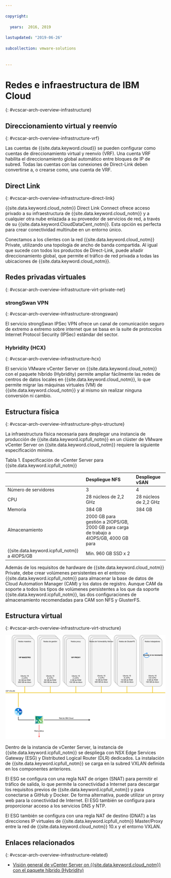 ```yaml
---

copyright:

  years:  2016, 2019

lastupdated: "2019-06-26"

subcollection: vmware-solutions


---
```


# Redes e infraestructura de IBM Cloud
{: #vcscar-arch-overview-infrastructure}

## Direccionamiento virtual y reenvío
{: #vcscar-arch-overview-infrastructure-vrf}

Las cuentas de {{site.data.keyword.cloud}} se pueden configurar como cuentas de direccionamiento virtual y reenvío (VRF). Una cuenta VRF habilita el direccionamiento global automático entre bloques de IP de subred. Todas las cuentas con las conexiones de Direct-Link deben convertirse a, o crearse como, una cuenta de VRF.

## Direct Link
{: #vcscar-arch-overview-infrastructure-direct-link}

{{site.data.keyword.cloud_notm}} Direct Link Connect ofrece acceso privado a su infraestructura de {{site.data.keyword.cloud_notm}} y a cualquier otra nube enlazada a su proveedor de servicios de red, a través de su {{site.data.keyword.CloudDataCent_notm}}. Esta opción es perfecta para crear conectividad multinube en un entorno único.

Conectamos a los clientes con la red {{site.data.keyword.cloud_notm}} Private, utilizando una topología de ancho de banda compartida. Al igual que sucede con todos los productos de Direct-Link, puede añadir direccionamiento global, que permite el tráfico de red privada a todas las ubicaciones de {{site.data.keyword.cloud_notm}}.

## Redes privadas virtuales
{: #vcscar-arch-overview-infrastructure-virt-private-net}

### strongSwan VPN
{: #vcscar-arch-overview-infrastructure-strongswan}

El servicio strongSwan IPSec VPN ofrece un canal de comunicación seguro de extremo a extremo sobre internet que se basa en la suite de protocolos Internet Protocol Security (IPSec) estándar del sector.

### Hybridity (HCX)
{: #vcscar-arch-overview-infrastructure-hcx}

El servicio VMware vCenter Server on {{site.data.keyword.cloud_notm}} con el paquete híbrido (Hybridity) permite ampliar fácilmente las redes de centros de datos locales en {{site.data.keyword.cloud_notm}}, lo que permite migrar las máquinas virtuales (VM) de {{site.data.keyword.cloud_notm}} y al mismo sin realizar ninguna conversión ni cambio.

## Estructura física
{: #vcscar-arch-overview-infrastructure-phys-structure}

La infraestructura física necesaria para desplegar una instancia de producción de {{site.data.keyword.icpfull_notm}} en un clúster de VMware vCenter Server on {{site.data.keyword.cloud_notm}} requiere la siguiente especificación mínima.

Tabla 1. Especificación de vCenter Server para {{site.data.keyword.icpfull_notm}}

| | Despliegue NFS | Despliegue vSAN |
|:---------- |:---------- |:---------- |
| Número de servidores | 3 | 4 |
| CPU | 28 núcleos de 2,2 GHz | 28 núcleos de 2,2 GHz |
| Memoria | 384 GB | 384 GB |
| Almacenamiento | 2000 GB para gestión a 2IOPS/GB, 2000 GB para carga de trabajo a 4IOPS/GB, 4000 GB para
{{site.data.keyword.icpfull_notm}} a 4IOPS/GB | Mín. 960 GB SSD x 2 |

Además de los requisitos de hardware de {{site.data.keyword.cloud_notm}} Private, debe crear volúmenes persistentes en el entorno {{site.data.keyword.icpfull_notm}} para almacenar la base de datos de Cloud Automation Manager (CAM) y los datos de registro. Aunque CAM da soporte a todos los tipos de volúmenes persistentes a los que da soporte {{site.data.keyword.icpfull_notm}}, las dos configuraciones de almacenamiento recomendadas para CAM son NFS y GlusterFS.

## Estructura virtual
{: #vcscar-arch-overview-infrastructure-virt-structure}

![Estructura del despliegue de vCenter Server e {{site.data.keyword.icpfull_notm}}](../../images/vcscar-icp.svg "Estructura del despliegue de vCenter Server e {{site.data.keyword.icpfull_notm}}")

Dentro de la instancia de vCenter Server, la instancia de {{site.data.keyword.icpfull_notm}} se despliega con NSX Edge Services Gateway (ESG) y Distributed Logical Router (DLR) dedicados.
La instalación de {{site.data.keyword.icpfull_notm}} se carga en la subred VXLAN definida en los componentes anteriores.

El ESG se configura con una regla NAT de origen (SNAT) para permitir el tráfico de salida, lo que permite la conectividad a Internet para descargar los requisitos previos de {{site.data.keyword.icpfull_notm}} y para conectarse a GitHub y Docker. De forma alternativa, puede utilizar un proxy web para la conectividad de Internet. El ESG también se configura para proporcionar acceso a los servicios DNS y NTP.

El ESG también se configura con una regla NAT de destino (DNAT) a las direcciones IP virtuales de {{site.data.keyword.icpfull_notm}} Master/Proxy entre la red de {{site.data.keyword.cloud_notm}} 10.x y el entorno VXLAN.

## Enlaces relacionados
{: #vcscar-arch-overview-infrastructure-related}

* [Visión general de vCenter Server on {{site.data.keyword.cloud_notm}} con el paquete híbrido (Hybridity)](/docs/services/vmwaresolutions/archiref/vcs?topic=vmware-solutions-vcs-hybridity-intro)
